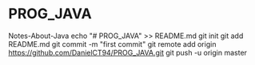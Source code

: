 # PROG_JAVA
Notes-About-Java
echo "# PROG_JAVA" >> README.md
git init
git add README.md
git commit -m "first commit"
git remote add origin https://github.com/DanielCT94/PROG_JAVA.git
git push -u origin master
